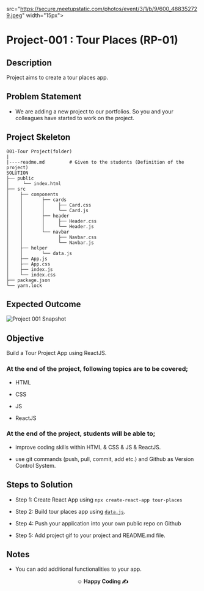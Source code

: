 
  src="https://secure.meetupstatic.com/photos/event/3/1/b/9/600_488352729.jpeg"  width="15px"></p>

# Project-001 : Tour Places (RP-01)

## Description

Project aims to create a tour places app.

## Problem Statement

- We are adding a new project to our portfolios. So you and your colleagues have started to work on the project.

## Project Skeleton

```
001-Tour Project(folder)
|
|----readme.md         # Given to the students (Definition of the project)
SOLUTION
├── public
│     └── index.html
├── src
│    ├── components
│    │       ├── cards
│    │       │     ├── Card.css
│    │       │     └── Card.js
│    │       ├── header
│    │       │     ├── Header.css
│    │       │     └── Header.js
│    │       └── navbar
│    │             ├── Navbar.css
│    │             └── Navbar.js
│    ├── helper
│    │       └── data.js
│    ├── App.js
│    ├── App.css
│    ├── index.js
│    └── index.css
├── package.json
└── yarn.lock
```

## Expected Outcome

![Project 001 Snapshot](tour-project.gif)

## Objective

Build a Tour Project App using ReactJS.

### At the end of the project, following topics are to be covered;

- HTML

- CSS

- JS

- ReactJS

### At the end of the project, students will be able to;

- improve coding skills within HTML & CSS & JS & ReactJS.

- use git commands (push, pull, commit, add etc.) and Github as Version Control System.

## Steps to Solution

- Step 1: Create React App using `npx create-react-app tour-places`

- Step 2: Build tour places app using [`data.js`](./data.js).

- Step 4: Push your application into your own public repo on Github

- Step 5: Add project gif to your project and README.md file.

## Notes

- You can add additional functionalities to your app.

**<p align="center">&#9786; Happy Coding &#9997;</p>**
